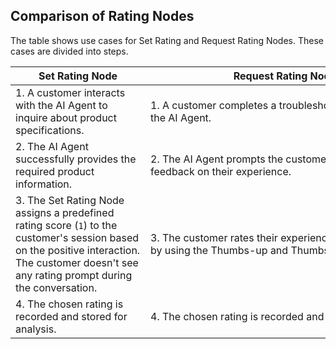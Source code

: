 ## Comparison of Rating Nodes

The table shows use cases for Set Rating and Request Rating Nodes. These cases are divided into steps.

| <div style="width:200px">Set Rating Node</div>                                                                                                                                                  | <div style="width:430px">Request Rating Node</div>                                                           |
|-------------------------------------------------------------------------------------------------------------------------------------------------------------------------------------------------|--------------------------------------------------------------------------------------------------------------|
| 1. A customer interacts with the AI Agent to inquire about product specifications.                                                                                                         | 1. A customer completes a troubleshooting session with the AI Agent.                                    |
| 2. The AI Agent successfully provides the required product information.                                                                                                                    | 2. The AI Agent prompts the customer to provide feedback on their experience.                           |
| 3. The Set Rating Node assigns a predefined rating score (`1`) to the customer's session based on the positive interaction. The customer doesn't see any rating prompt during the conversation. | 3. The customer rates their experience with the AI Agent by using the Thumbs-up and Thumbs-down icons.  |
| 4. The chosen rating is recorded and stored for analysis.                                                                                                                                       | 4. The chosen rating is recorded and stored for analysis.                                                    |
